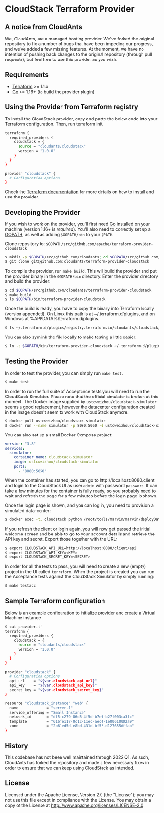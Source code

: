 CloudStack Terraform Provider
=============================

A notice from CloudAnts
-----------------------

We, CloudAnts, are a managed hosting provider. We've forked the original repository to fix a number of bugs that have
been impeding our progress, and we've added a few missing features. At the moment, we have no intention of pushing back
changes to the original repository (through pull requests), but feel free to use this provider as you wish.

Requirements
------------

- [Terraform](https://www.terraform.io/downloads.html) >= 1.1.x
- [Go](https://golang.org/doc/install) >= 1.16+ (to build the provider plugin)

Using the Provider from Terraform registry
------------------------------------------
To install the CloudStack provider, copy and paste the below code into your Terraform configuration. Then, run terraform init.
```sh
terraform {
  required_providers {
    cloudstack = {
      source = "cloudants/cloudstack"
      version = "1.0.0"
    }
  }
}

provider "cloudstack" {
  # Configuration options
}
```
Check the [Terraform documentation](https://registry.terraform.io/providers/cloudants/cloudstack/latest/docs) for more
details on how to install and use the provider.

Developing the Provider
-----------------------

If you wish to work on the provider, you'll first need [Go](http://www.golang.org) installed on your machine (version
1.16+ is *required*). You'll also need to correctly set up a
[GOPATH](http://golang.org/doc/code.html#GOPATH), as well as adding `$GOPATH/bin` to your `$PATH`.

Clone repository to: `$GOPATH/src/github.com/apache/terraform-provider-cloudstack`

```sh
$ mkdir -p $GOPATH/src/github.com/cloudants; cd $GOPATH/src/github.com/cloudants
$ git clone git@github.com:cloudants/terraform-provider-cloudstack
```

To compile the provider, run `make build`. This will build the provider and put the provider binary in the
`$GOPATH/bin` directory. Enter the provider directory and build the provider:

```sh
$ cd $GOPATH/src/github.com/cloudants/terraform-provider-cloudstack
$ make build
$ ls $GOPATH/bin/terraform-provider-cloudstack
```

Once the build is ready, you have to copy the binary into Terraform locally (version appended).
On Linux this path is at ~/.terraform.d/plugins, and on Windows at %APPDATA%\terraform.d\plugins.

```sh
$ ls ~/.terraform.d/plugins/registry.terraform.io/cloudants/cloudstack/1.0.0/linux_amd64/terraform-provider-cloudstack_v1.0.0
```

You can also symlink the file locally to make testing a little easier:

```sh
$ ln -s $GOPATH/bin/terraform-provider-cloudstack ~/.terraform.d/plugins/registry.terraform.io/cloudants/cloudstack/1.0.0/linux_amd64/terraform-provider-cloudstack_v1.0.0
```

Testing the Provider
--------------------

In order to test the provider, you can simply run `make test`.

```sh
$ make test
```

In order to run the full suite of Acceptance tests you will need to run the CloudStack Simulator. Please note that the
official simulator is broken at this moment. The Docker image supplied by `ustcweizhou/cloudstack-simulator` seems a
good replacement, however the datacenter configuration created in the image doesn't seem to work with CloudStack
anymore.

```sh
$ docker pull ustcweizhou/cloudstack-simulator
$ docker run --name simulator -p 8080:5050 -d ustcweizhou/cloudstack-simulator
```

You can also set up a small Docker Compose project:

```yaml
version: "3.8"
services:
  simulator:
    container_name: cloudstack-simulator
    image: ustcweizhou/cloudstack-simulator
    ports:
      - "8080:5050"
```

When the container has started, you can go to http://localhost:8080/client and login to the CloudStack UI as user
`admin` with password `password`. It can take a few minutes for the container is fully ready, so you probably need to
wait and refresh the page for a few minutes before the login page is shown.

Once the login page is shown, and you can log in, you need to provision a simulated data-center:

```sh
$ docker exec -ti cloudstack python /root/tools/marvin/marvin/deployDataCenter.py -i /root/setup/dev/advanced.cfg
```

If you refresh the client or login again, you will now get passed the initial welcome screen and be able to go to your
account details and retrieve the API key and secret. Export those together with the URL:

```sh
$ export CLOUDSTACK_API_URL=http://localhost:8080/client/api
$ export CLOUDSTACK_API_KEY=<KEY>
$ export CLOUDSTACK_SECRET_KEY=<SECRET>
```

In order for all the tests to pass, you will need to create a new (empty) project in the UI called `terraform`.
When the project is created you can run the Acceptance tests against the CloudStack Simulator by simply running:

```sh
$ make testacc
```

Sample Terraform configuration
------------------------------
Below is an example configuration to initialize provider and create a Virtual Machine instance

```sh
$ cat provider.tf
terraform {
  required_providers {
    cloudstack = {
      source = "cloudants/cloudstack"
      version = "1.0.0"
    }
  }
}

provider "cloudstack" {
  # Configuration options
  api_url    = "${var.cloudstack_api_url}"
  api_key    = "${var.cloudstack_api_key}"
  secret_key = "${var.cloudstack_secret_key}"
}

resource "cloudstack_instance" "web" {
  name             = "server-1"
  service_offering = "Small Instance"
  network_id       = "df5fc279-86d5-4f5d-b7e9-b27f003ca3fc"
  template         = "616fe117-0c1c-11ec-aec4-1e00610002a9"
  zone             = "2b61ed5d-e8bd-431d-bf52-d127655dffab"
}
```

## History

This codebase has not been well maintained through 2022 Q1. As such, CloudAnts has forked the repository and made a few
necessary fixes in order to ensure that we can keep using CloudStack as intended.

## License

Licensed under the Apache License, Version 2.0 (the "License"); you may not use
this file except in compliance with the License. You may obtain a copy of the
License at <http://www.apache.org/licenses/LICENSE-2.0>
